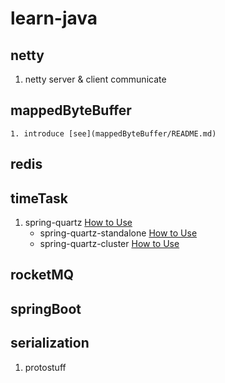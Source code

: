 # learn-java

## netty
1. netty server & client communicate

## mappedByteBuffer
    1. introduce [see](mappedByteBuffer/README.md)

## redis

## timeTask
1. spring-quartz [How to Use](timeTask/spring-quartz/README.md)
    - spring-quartz-standalone [How to Use](timeTask/spring-quartz/README.md#spring-quartz-standalone-mode)
    - spring-quartz-cluster [How to Use](timeTask/spring-quartz/README.md#spring-quartz-cluster-mode)

## rocketMQ

## springBoot

## serialization
1. protostuff


